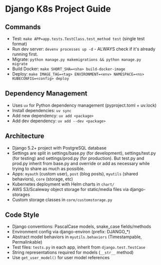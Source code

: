 # Django K8s Project Guide

## Commands

- Test: `make APP=app.tests.TestClass.test_method test` (single test format)
- Run dev server: `devenv processes up -d` - ALWAYS check if it's already running first.
- Migrate: `python manage.py makemigrations && python manage.py migrate`
- Build Docker: `make SHORT_SHA=<sha> build-docker-image`
- Deploy: `make IMAGE_TAG=<tag> ENVIRONMENT=<env> NAMESPACE=<ns> KUBECONFIG=<config> deploy`

## Dependency Management

- Uses `uv` for Python dependency management (pyproject.toml + uv.lock)
- Install dependencies: `uv sync`
- Add new dependency: `uv add <package>`
- Add dev dependency: `uv add --dev <package>`

## Architecture

- Django 5.2+ project with PostgreSQL database
- Settings are split in settings/base.py (for development), settings/test.py (for testing) and settings/prod.py (for production).
  But test.py and prod.py inherit from base.py and override or add as necessary while trying to share as much as possible.
- Apps: `myauth` (custom user), `post` (blog posts), `myutils` (shared behaviors), `core` (storage, etc)
- Kubernetes deployment with Helm charts in `chart/`
- AWS S3/Scaleway object storage for static/media files via django-storages
- Custom storage classes in `core/customstorage.py`

## Code Style

- Django conventions: PascalCase models, snake_case fields/methods
- Environment config via django-environ (prefix: DJANGO\_\*)
- Abstract model behaviors in `myutils.behaviors` (Timestampable, Permalinkable)
- Test files: `tests.py` in each app, inherit from `django.test.TestCase`
- String representations required for models (`__str__` method)
- Use `get_user_model()` for user model references
